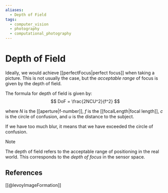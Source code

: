 ```yaml
---
aliases:
  - Depth of Field
tags:
  - computer_vision
  - photography
  - computational_photography
---
```

# Depth of Field

Ideally, we would achieve [[perfectFocus|perfect focus]] when taking a picture. This is not usually the case, but the *acceptable range* of focus is given by the depth of field.

The formula for depth of field is given by:
$$
DoF = \frac{2NCU^2}{f^2}
$$

where $N$ is the [[aperture|f-number]], $f$ is the [[focalLength|focal length]], $c$ is the circle of confusion, and $u$ is the distance to the subject.

If we have too much blur, it means that we have exceeded the circle of confusion.

>[!note]
>The depth of field refers to the acceptable range of positioning in the real world. This corresponds to the *depth of focus* in the sensor space.

## References

[[@levoyImageFormation]]
